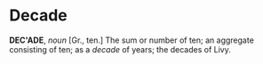 # Decade

**DEC'ADE**, _noun_ \[Gr., ten.\] The sum or number of ten; an aggregate consisting of ten; as a _decade_ of years; the decades of Livy.